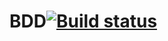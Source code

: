 # BDD[![Build status](https://ci.appveyor.com/api/projects/status/wai3nidlw2sxh047?svg=true)](https://ci.appveyor.com/project/danlisov/bdd)
